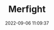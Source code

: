 ---
date: 2022-09-06 11:09:37
title: 'Merfight'	
tags: []
price: $11.99 One Time	
link: https://store.steampowered.com/app/1719690/MerFight/	
discord: https://discord.com/invite/VeaU9bg	
twitter: https://twitter.com/mattrified
---